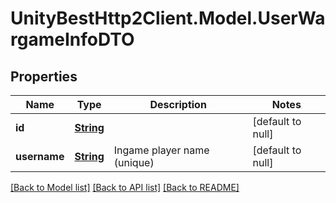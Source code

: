 # UnityBestHttp2Client.Model.UserWargameInfoDTO
## Properties

Name | Type | Description | Notes
------------ | ------------- | ------------- | -------------
**id** | [**String**](string.md) |  | [default to null]
**username** | [**String**](string.md) | Ingame player name (unique) | [default to null]

[[Back to Model list]](../README.md#documentation-for-models) [[Back to API list]](../README.md#documentation-for-api-endpoints) [[Back to README]](../README.md)

